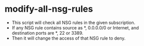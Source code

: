 # modify-all-nsg-rules  

- This script will check all NSG rules in the given subscription.
- If any NSG rule contains source as *, 0.0.0.0/0 or Internet, and destination ports are *, 22 or 3389.
- Then it will change the access of that NSG rule to deny. 
